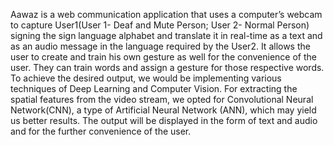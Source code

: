 Aawaz is a web communication application that uses a computer’s webcam to capture User1(User 1- Deaf and Mute Person; User 2- Normal Person) signing the sign language alphabet and translate it in real-time as a text and as an audio message in the language required by the User2. It allows the user to create and train his own gesture as well for the convenience of the user. They can train words and assign a gesture for those respective words. To achieve the desired output, we would be implementing 
various techniques of Deep Learning and Computer Vision. For extracting the spatial features from the video stream, we opted for Convolutional Neural Network(CNN), a type of Artificial Neural Network (ANN), which may yield us better results. The output will be displayed in the form of text and audio and for the further convenience of the user.
